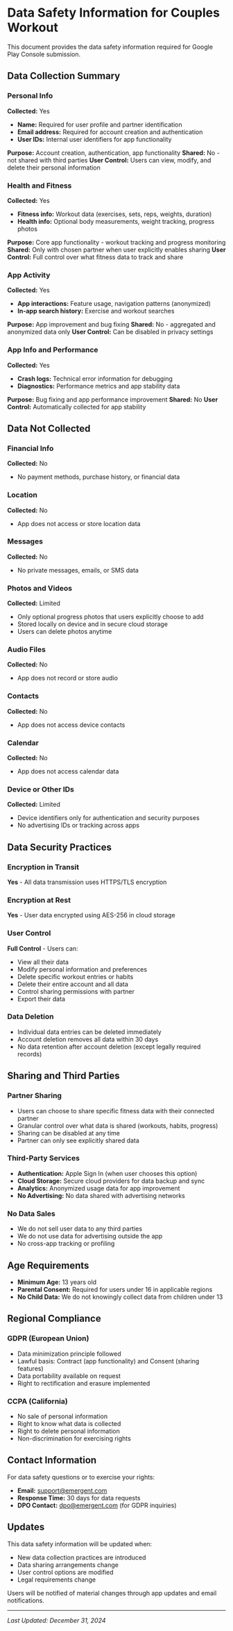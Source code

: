 # Data Safety Information for Couples Workout

This document provides the data safety information required for Google Play Console submission.

## Data Collection Summary

### Personal Info
**Collected:** Yes
- **Name:** Required for user profile and partner identification
- **Email address:** Required for account creation and authentication
- **User IDs:** Internal user identifiers for app functionality

**Purpose:** Account creation, authentication, app functionality
**Shared:** No - not shared with third parties
**User Control:** Users can view, modify, and delete their personal information

### Health and Fitness
**Collected:** Yes
- **Fitness info:** Workout data (exercises, sets, reps, weights, duration)
- **Health info:** Optional body measurements, weight tracking, progress photos

**Purpose:** Core app functionality - workout tracking and progress monitoring
**Shared:** Only with chosen partner when user explicitly enables sharing
**User Control:** Full control over what fitness data to track and share

### App Activity
**Collected:** Yes
- **App interactions:** Feature usage, navigation patterns (anonymized)
- **In-app search history:** Exercise and workout searches

**Purpose:** App improvement and bug fixing
**Shared:** No - aggregated and anonymized data only
**User Control:** Can be disabled in privacy settings

### App Info and Performance
**Collected:** Yes
- **Crash logs:** Technical error information for debugging
- **Diagnostics:** Performance metrics and app stability data

**Purpose:** Bug fixing and app performance improvement
**Shared:** No
**User Control:** Automatically collected for app stability

## Data Not Collected

### Financial Info
**Collected:** No
- No payment methods, purchase history, or financial data

### Location
**Collected:** No
- App does not access or store location data

### Messages
**Collected:** No
- No private messages, emails, or SMS data

### Photos and Videos
**Collected:** Limited
- Only optional progress photos that users explicitly choose to add
- Stored locally on device and in secure cloud storage
- Users can delete photos anytime

### Audio Files
**Collected:** No
- App does not record or store audio

### Contacts
**Collected:** No
- App does not access device contacts

### Calendar
**Collected:** No
- App does not access calendar data

### Device or Other IDs
**Collected:** Limited
- Device identifiers only for authentication and security purposes
- No advertising IDs or tracking across apps

## Data Security Practices

### Encryption in Transit
**Yes** - All data transmission uses HTTPS/TLS encryption

### Encryption at Rest
**Yes** - User data encrypted using AES-256 in cloud storage

### User Control
**Full Control** - Users can:
- View all their data
- Modify personal information and preferences
- Delete specific workout entries or habits
- Delete their entire account and all data
- Control sharing permissions with partner
- Export their data

### Data Deletion
- Individual data entries can be deleted immediately
- Account deletion removes all data within 30 days
- No data retention after account deletion (except legally required records)

## Sharing and Third Parties

### Partner Sharing
- Users can choose to share specific fitness data with their connected partner
- Granular control over what data is shared (workouts, habits, progress)
- Sharing can be disabled at any time
- Partner can only see explicitly shared data

### Third-Party Services
- **Authentication:** Apple Sign In (when user chooses this option)
- **Cloud Storage:** Secure cloud providers for data backup and sync
- **Analytics:** Anonymized usage data for app improvement
- **No Advertising:** No data shared with advertising networks

### No Data Sales
- We do not sell user data to any third parties
- We do not use data for advertising outside the app
- No cross-app tracking or profiling

## Age Requirements

- **Minimum Age:** 13 years old
- **Parental Consent:** Required for users under 16 in applicable regions
- **No Child Data:** We do not knowingly collect data from children under 13

## Regional Compliance

### GDPR (European Union)
- Data minimization principle followed
- Lawful basis: Contract (app functionality) and Consent (sharing features)
- Data portability available on request
- Right to rectification and erasure implemented

### CCPA (California)
- No sale of personal information
- Right to know what data is collected
- Right to delete personal information
- Non-discrimination for exercising rights

## Contact Information

For data safety questions or to exercise your rights:
- **Email:** support@emergent.com
- **Response Time:** 30 days for data requests
- **DPO Contact:** dpo@emergent.com (for GDPR inquiries)

## Updates

This data safety information will be updated when:
- New data collection practices are introduced
- Data sharing arrangements change
- User control options are modified
- Legal requirements change

Users will be notified of material changes through app updates and email notifications.

---

*Last Updated: December 31, 2024*